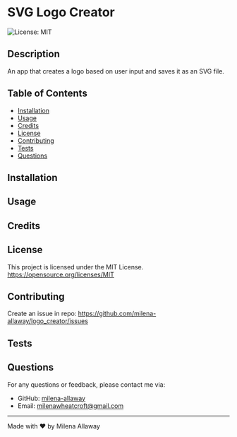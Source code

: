 # SVG Logo Creator
![License: MIT](https://img.shields.io/badge/License-MIT-yellow.svg)

## Description
An app that creates a logo based on user input and saves it as an SVG file.

## Table of Contents

- [Installation](#Installation)
- [Usage](#Usage)
- [Credits](#Credits)
- [License](#License)
- [Contributing](#Contributing)
- [Tests](#Tests)
- [Questions](#Questions)


## Installation

## Usage

## Credits

## License
  This project is licensed under the MIT License. 
  https://opensource.org/licenses/MIT

## Contributing
Create an issue in repo: https://github.com/milena-allaway/logo_creator/issues

## Tests

## Questions
For any questions or feedback, please contact me via:
- GitHub: [milena-allaway](https://github.com/milena-allaway)
- Email: [milenawheatcroft@gmail.com](mailto:milenawheatcroft@gmail.com)

***

Made with ❤️ by Milena Allaway
